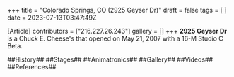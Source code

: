 +++
title = "Colorado Springs, CO (2925 Geyser Dr)"
draft = false
tags = [ ]
date = 2023-07-13T03:47:49Z

[Article]
contributors = ["216.227.26.243"]
gallery = []
+++
**2925 Geyser Dr** is a Chuck E. Cheese's that opened on May 21, 2007 with a 16-M Studio C Beta.

##History##
##Stages##
##Animatronics##
##Gallery##
##Videos##
##References##